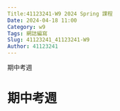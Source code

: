 ```yaml
---
Title:41123241-W9 2024 Spring 課程
Date: 2024-04-18 11:00
Category: w9
Tags: 網誌編寫
Slug: 41123241_41123241-W9
Author: 41123241
---
```


期中考週

<!-- PELICAN_END_SUMMARY -->

# 期中考週
